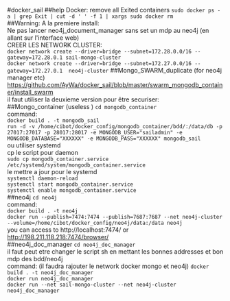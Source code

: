#docker_sail
##help
Docker: remove all Exited containers
`sudo docker ps -a | grep Exit | cut -d ' ' -f 1 | xargs sudo docker rm`   
##Warning:
A la premiere install:   
Ne pas lancer neo4j_document_manager sans set un mdp au neo4j (en allant sur l'interface web)  
CREER LES NETWORK CLUSTER:   
`docker network create --driver=bridge --subnet=172.28.0.0/16 --gateway=172.28.0.1 sail-mongo-cluster`    
`docker network create --driver=bridge --subnet=172.27.0.0/16 --gateway=172.27.0.1  neo4j-cluster`
##Mongo_SWARM_duplicate (for neo4j manager etc)
https://github.com/AyWa/docker_sail/blob/master/swarm_mongodb_container/install_swarm   
il faut utiliser la deuxieme version pour être securiser:   
##Mongo_container (useless )
`cd mongodb_container`   
command:  
`docker build . -t mongodb_sail`   
`run -d -v /home/cibot/docker_config/mongodb_container/bdd/:/data/db -p 27017:27017 -p 28017:28017 -e MONGODB_USER="sailadmin" -e MONGODB_DATABASE="XXXXXX" -e MONGODB_PASS="XXXXXX" mongodb_sail`   
ou utiliser systemd   
cp le script pour daemon   
`sudo cp mongodb_container.service /etc/systemd/system/mongodb_container.service`   
le mettre a jour pour le systemd   
`systemctl daemon-reload`   
`systemctl start mongodb_container.service`   
`systemctl enable mongodb_container.service`   
##neo4j
`cd neo4j`   
command:  
`docker build . -t neo4j`   
`docker run --publish=7474:7474 --publish=7687:7687 --net neo4j-cluster --volume=/home/cibot/docker_config/neo4j/data:/data neo4j`   
you can access to  http://localhost:7474/ or http://198.211.118.218:7474/browser/   
##neo4j_doc_manager
`cd neo4j_doc_manager`   
il faut peut etre changer le script sh en mettant les bonnes addresses et bon mdp des bdd/neo4j   
command:  (il faudra rajouter le network docker mongo et neo4j) 
`docker build . -t neo4j_doc_manager`   
`docker run neo4j_doc_manager`    
`docker run --net sail-mongo-cluster --net neo4j-cluster neo4j_doc_manager`
